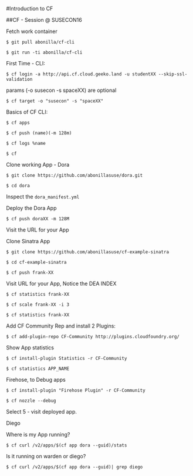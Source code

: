 #Introduction to CF

##CF - Session @ SUSECON16

Fetch work container


    $ git pull abonilla/cf-cli

    $ git run -ti abonilla/cf-cli


First Time - CLI:

    $ cf login -a http://api.cf.cloud.geeko.land -u studentXX --skip-ssl-validation

params (-o susecon -s spaceXX) are optional

    $ cf target -o "susecon" -s "spaceXX"

Basics of CF CLI:

    $ cf apps

    $ cf push (name)(-m 128m)

    $ cf logs %name

    $ cf



Clone working App - Dora
    
    $ git clone https://github.com/abonillasuse/dora.git

    $ cd dora


Inspect the `dora_manifest.yml`

Deploy the Dora App

    $ cf push doraXX -m 128M

Visit the URL for your App

Clone Sinatra App
    
    $ git clone https://github.com/abonillasuse/cf-example-sinatra

    $ cd cf-example-sinatra

    $ cf push frank-XX

Visit URL for your App, Notice the DEA INDEX

    $ cf statistics frank-XX

    $ cf scale frank-XX -i 3

    $ cf statistics frank-XX


Add CF Community Rep and install 2 Plugins:

    $ cf add-plugin-repo CF-Community http://plugins.cloudfoundry.org/


Show App statistics

    $ cf install-plugin Statistics -r CF-Community

    $ cf statistics APP_NAME



Firehose, to Debug apps

    $ cf install-plugin "Firehose Plugin" -r CF-Community

    $ cf nozzle --debug

Select 5 - visit deployed app.


Diego


Where is my App running?

    $ cf curl /v2/apps/$(cf app dora --guid)/stats


Is it running on warden or diego?

    $ cf curl /v2/apps/$(cf app dora --guid)| grep diego
